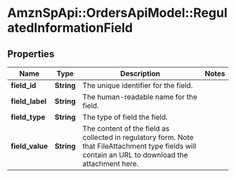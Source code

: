 # AmznSpApi::OrdersApiModel::RegulatedInformationField

## Properties
Name | Type | Description | Notes
------------ | ------------- | ------------- | -------------
**field_id** | **String** | The unique identifier for the field. | 
**field_label** | **String** | The human-readable name for the field. | 
**field_type** | **String** | The type of field the field. | 
**field_value** | **String** | The content of the field as collected in regulatory form. Note that FileAttachment type fields will contain an URL to download the attachment here. | 


